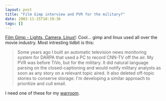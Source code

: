 ```yaml
---
layout: post
title: "Film Gimp interview and PVR for the military?"
date: 2002-11-15T10:19:36
tags: []
---
```


[Film Gimp - Lights, Camera, Linux!][1]: Cool... gimp and linux used all over the movie industry. Most intresting tidbit is this:

> Some years ago I built an automatic television news monitoring system for DARPA that used a PC to record CNN-TV off the air. My PVR was before TiVo, but for the military. It did natural language parsing on the closed-captioning and would notify military analysts as soon as any story on a relevant topic aired. It also deleted off-topic stories to conserve storage. I'm developing a similar approach to prioritize and cull email.

I need one of these for my [warroom][2].

   [1]: http://www.desktoplinux.com/articles/AT7096363910.html
   [2]: /2002/11/15/my-warroom/
